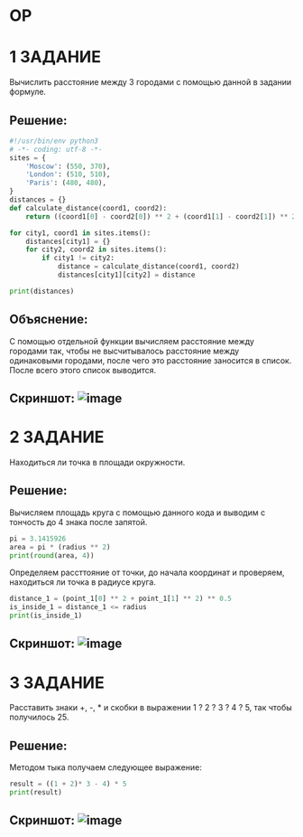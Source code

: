 # OP
# 1 ЗАДАНИЕ 
Вычислить расстояние между 3 городами с помощью данной в задании формуле.
## Решение: 
```Python
#!/usr/bin/env python3
# -*- coding: utf-8 -*-
sites = {
    'Moscow': (550, 370),
    'London': (510, 510),
    'Paris': (480, 480),
}
distances = {}
def calculate_distance(coord1, coord2):
    return ((coord1[0] - coord2[0]) ** 2 + (coord1[1] - coord2[1]) ** 2) ** 0.5

for city1, coord1 in sites.items():
    distances[city1] = {}
    for city2, coord2 in sites.items():
        if city1 != city2:  
            distance = calculate_distance(coord1, coord2)
            distances[city1][city2] = distance

print(distances)
```
## Объяснение: 
C помощью отдельной функции вычисляем расстояние между городами так, чтобы не высчитывалось расстояние между одинаковыми городами, после чего это расстояние заносится в список. После всего этого список выводится.
## Скриншот: ![image](https://github.com/user-attachments/assets/0c5f282c-3974-45f0-b754-5c64a320b944)


# 2 ЗАДАНИЕ 
Находиться ли точка в площади окружности.
## Решение: 
Вычисляем площадь круга с помощью данного кода и выводим с тончость до 4 знака после запятой.
```Python
pi = 3.1415926
area = pi * (radius ** 2)
print(round(area, 4))
```

Определяем рассттояние от точки, до начала координат и проверяем, находиться ли точка в радиусе круга.
```Python
distance_1 = (point_1[0] ** 2 + point_1[1] ** 2) ** 0.5
is_inside_1 = distance_1 <= radius
print(is_inside_1)
```
## Скриншот: ![image](https://github.com/user-attachments/assets/4992624c-cfd7-47b4-a013-7b8e05c924b2)

# 3 ЗАДАНИЕ 
Расставить знаки +, -, * и скобки в выражении 1 ? 2 ? 3 ? 4 ? 5, так чтобы получилось 25.
## Решение: 
Методом тыка получаем следующее выражение:
```Python
result = ((1 + 2)* 3 - 4) * 5
print(result)
```
## Скриншот: ![image](https://github.com/user-attachments/assets/d2256e78-00b9-47b5-9b3c-077c336e7455)
